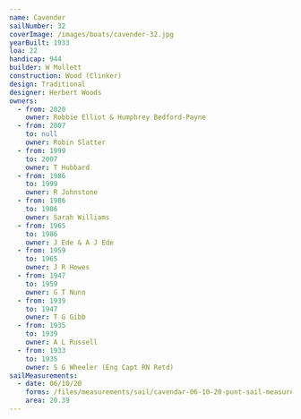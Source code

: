 ```yaml
---
name: Cavender
sailNumber: 32
coverImage: /images/boats/cavender-32.jpg
yearBuilt: 1933
loa: 22
handicap: 944
builder: W Mollett
construction: Wood (Clinker)
design: Traditional
designer: Herbert Woods
owners:
  - from: 2020
    owner: Robbie Elliot & Humphrey Bedford-Payne
  - from: 2007
    to: null
    owner: Robin Slatter
  - from: 1999
    to: 2007
    owner: T Hubbard
  - from: 1986
    to: 1999
    owner: R Johnstone
  - from: 1986
    to: 1986
    owner: Sarah Williams
  - from: 1965
    to: 1986
    owner: J Ede & A J Ede
  - from: 1959
    to: 1965
    owner: J R Howes
  - from: 1947
    to: 1959
    owner: G T Nunn
  - from: 1939
    to: 1947
    owner: T G Gibb
  - from: 1935
    to: 1939
    owner: A L Russell
  - from: 1933
    to: 1935
    owner: S G Wheeler (Eng Capt RN Retd)
sailMeasurements:
  - date: 06/10/20
    forms: /files/measurements/sail/cavendar-06-10-20-punt-sail-measuremment-spreadsheet-03.xlsx
    area: 20.39
---
```

